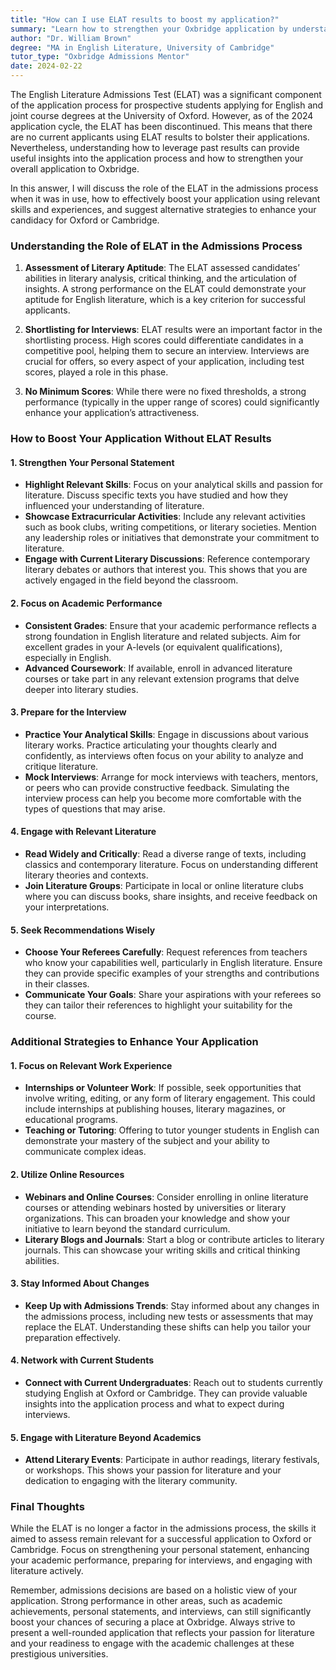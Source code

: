 ```yaml
---
title: "How can I use ELAT results to boost my application?"
summary: "Learn how to strengthen your Oxbridge application by understanding the role of the discontinued ELAT in the admissions process."
author: "Dr. William Brown"
degree: "MA in English Literature, University of Cambridge"
tutor_type: "Oxbridge Admissions Mentor"
date: 2024-02-22
---
```


The English Literature Admissions Test (ELAT) was a significant component of the application process for prospective students applying for English and joint course degrees at the University of Oxford. However, as of the 2024 application cycle, the ELAT has been discontinued. This means that there are no current applicants using ELAT results to bolster their applications. Nevertheless, understanding how to leverage past results can provide useful insights into the application process and how to strengthen your overall application to Oxbridge. 

In this answer, I will discuss the role of the ELAT in the admissions process when it was in use, how to effectively boost your application using relevant skills and experiences, and suggest alternative strategies to enhance your candidacy for Oxford or Cambridge.

### Understanding the Role of ELAT in the Admissions Process

1. **Assessment of Literary Aptitude**: The ELAT assessed candidates’ abilities in literary analysis, critical thinking, and the articulation of insights. A strong performance on the ELAT could demonstrate your aptitude for English literature, which is a key criterion for successful applicants.

2. **Shortlisting for Interviews**: ELAT results were an important factor in the shortlisting process. High scores could differentiate candidates in a competitive pool, helping them to secure an interview. Interviews are crucial for offers, so every aspect of your application, including test scores, played a role in this phase.

3. **No Minimum Scores**: While there were no fixed thresholds, a strong performance (typically in the upper range of scores) could significantly enhance your application’s attractiveness.

### How to Boost Your Application Without ELAT Results

#### 1. Strengthen Your Personal Statement

- **Highlight Relevant Skills**: Focus on your analytical skills and passion for literature. Discuss specific texts you have studied and how they influenced your understanding of literature.
- **Showcase Extracurricular Activities**: Include any relevant activities such as book clubs, writing competitions, or literary societies. Mention any leadership roles or initiatives that demonstrate your commitment to literature.
- **Engage with Current Literary Discussions**: Reference contemporary literary debates or authors that interest you. This shows that you are actively engaged in the field beyond the classroom.

#### 2. Focus on Academic Performance

- **Consistent Grades**: Ensure that your academic performance reflects a strong foundation in English literature and related subjects. Aim for excellent grades in your A-levels (or equivalent qualifications), especially in English.
- **Advanced Coursework**: If available, enroll in advanced literature courses or take part in any relevant extension programs that delve deeper into literary studies.

#### 3. Prepare for the Interview

- **Practice Your Analytical Skills**: Engage in discussions about various literary works. Practice articulating your thoughts clearly and confidently, as interviews often focus on your ability to analyze and critique literature.
- **Mock Interviews**: Arrange for mock interviews with teachers, mentors, or peers who can provide constructive feedback. Simulating the interview process can help you become more comfortable with the types of questions that may arise.

#### 4. Engage with Relevant Literature

- **Read Widely and Critically**: Read a diverse range of texts, including classics and contemporary literature. Focus on understanding different literary theories and contexts.
- **Join Literature Groups**: Participate in local or online literature clubs where you can discuss books, share insights, and receive feedback on your interpretations.

#### 5. Seek Recommendations Wisely

- **Choose Your Referees Carefully**: Request references from teachers who know your capabilities well, particularly in English literature. Ensure they can provide specific examples of your strengths and contributions in their classes.
- **Communicate Your Goals**: Share your aspirations with your referees so they can tailor their references to highlight your suitability for the course.

### Additional Strategies to Enhance Your Application

#### 1. Focus on Relevant Work Experience

- **Internships or Volunteer Work**: If possible, seek opportunities that involve writing, editing, or any form of literary engagement. This could include internships at publishing houses, literary magazines, or educational programs.
- **Teaching or Tutoring**: Offering to tutor younger students in English can demonstrate your mastery of the subject and your ability to communicate complex ideas.

#### 2. Utilize Online Resources

- **Webinars and Online Courses**: Consider enrolling in online literature courses or attending webinars hosted by universities or literary organizations. This can broaden your knowledge and show your initiative to learn beyond the standard curriculum.
- **Literary Blogs and Journals**: Start a blog or contribute articles to literary journals. This can showcase your writing skills and critical thinking abilities.

#### 3. Stay Informed About Changes

- **Keep Up with Admissions Trends**: Stay informed about any changes in the admissions process, including new tests or assessments that may replace the ELAT. Understanding these shifts can help you tailor your preparation effectively.

#### 4. Network with Current Students

- **Connect with Current Undergraduates**: Reach out to students currently studying English at Oxford or Cambridge. They can provide valuable insights into the application process and what to expect during interviews. 

#### 5. Engage with Literature Beyond Academics

- **Attend Literary Events**: Participate in author readings, literary festivals, or workshops. This shows your passion for literature and your dedication to engaging with the literary community.

### Final Thoughts

While the ELAT is no longer a factor in the admissions process, the skills it aimed to assess remain relevant for a successful application to Oxford or Cambridge. Focus on strengthening your personal statement, enhancing your academic performance, preparing for interviews, and engaging with literature actively. 

Remember, admissions decisions are based on a holistic view of your application. Strong performance in other areas, such as academic achievements, personal statements, and interviews, can still significantly boost your chances of securing a place at Oxbridge. Always strive to present a well-rounded application that reflects your passion for literature and your readiness to engage with the academic challenges at these prestigious universities.
    